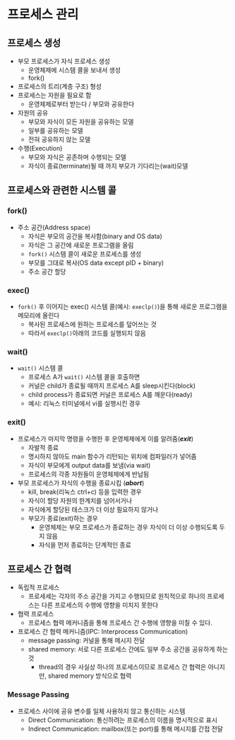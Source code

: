 # 프로세스 관리
## 프로세스 생성
- 부모 프로세스가 자식 프로세스 생성
  - 운영체제에 시스템 콜을 보내서 생성
  - fork()
- 프로세스의 트리(계층 구조) 형성
- 프로세스는 자원을 필요로 함
  - 운영체제로부터 받는다 / 부모와 공유한다
- 자원의 공유
  - 부모와 자식이 모든 자원을 공유하는 모델
  - 일부를 공유하는 모델
  - 전혀 공유하지 않는 모델
- 수행(Execution)
  - 부모와 자식은 공존하며 수행되는 모델
  - 자식이 종료(terminate)될 때 까지 부모가 기다리는(wait)모델
## 프로세스와 관련한 시스템 콜
### fork()
- 주소 공간(Address space)
  - 자식은 부모의 공간을 복사함(binary and OS data)
  - 자식은 그 공간에 새로운 프로그램을 올림
  - `fork()` 시스템 콜이 새로운 프로세스를 생성
  - 부모를 그대로 복사(OS data except pID + binary)
  - 주소 공간 할당
### exec()
- `fork()` 후 이어지는 exec() 시스템 콜(예시: `execlp()`)을 통해 새로운 프로그램을 메모리에 올린다
  - 복사된 프로세스에 원하는 프로세스를 덮어쓰는 것
  - 따라서 `execlp()`아래의 코드를 실행되지 않음
### wait()
- `wait()` 시스템 콜
  - 프로세스 A가 `wait()` 시스템 콜을 호출하면
  - 커널은 child가 종료될 때까지 프로세스 A를 sleep시킨다(block)
  - child process가 종료되면 커널은 프로세스 A를 깨운다(ready)
  - 예시: 리눅스 터미널에서 vi를 실행시킨 경우
### exit()
- 프로세스가 마지막 명령을 수행한 후 운영체제에게 이를 알려줌(***exit***)
  - 자발적 종료
  - 명시하지 않아도 main 함수가 리턴되는 위치에 컴파일러가 넣어줌
  - 자식이 부모에게 output data를 보냄(via wait)
  - 프로세스의 각종 자원들이 운영체제에게 반납됨
- 부모 프로세스가 자식의 수행을 종료시킴 (***abort***)
  - kill, break(리눅스 ctrl+c) 등을 입력한 경우
  - 자식이 할당 자원의 한계치를 넘어서거나
  - 자식에게 할당된 태스크가 더 이상 필요하지 않거나
  - 부모가 종료(exit)하는 경우
    - 운영체제는 부모 프로세스가 종료하는 경우 자식이 더 이상 수행되도록 두지 않음
    - 자식을 먼저 종료하는 단계적인 종료

## 프로세스 간 협력
- 독립적 프로세스
  - 프로세세는 각자의 주소 공간을 가지고 수행되므로 원칙적으로 하나의 프로세스는 다른 프로세스의 수행에 영향을 미치지 못한다
- 협력 프로세스
  - 프로세스 협력 메커니즘을 통해 프로세스 간 수행에 영향을 미칠 수 있다.
- 프로세스 간 협력 메커니즘(IPC: Interprocess Communication)
  - message passing: 커널을 통해 메시지 전달
  - shared memory: 서로 다른 프로세스 간에도 일부 주소 공간을 공유하게 하는 것
    - thread의 경우 사실상 하나의 프로세스이므로 프로세스 간 협력은 아니지만, shared memory 방식으로 협력
### Message Passing
- 프로세스 사이에 공유 변수를 일체 사용하지 않고 통신하는 시스템
  - Direct Communication: 통신하려는 프로세스의 이름을 명시적으로 표시
  - Indirect Communication: mailbox(또는 port)를 통해 메시지를 간접 전달